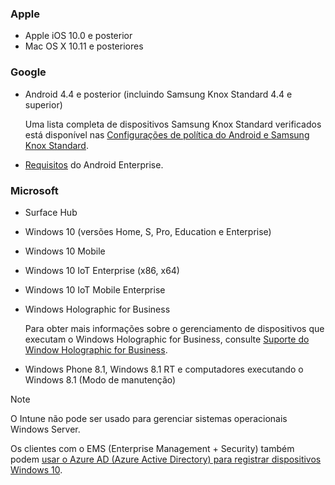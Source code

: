 

### <a name="apple"></a>Apple
- Apple iOS 10.0 e posterior
- Mac OS X 10.11 e posteriores

### <a name="google"></a>Google
- Android 4.4 e posterior (incluindo Samsung Knox Standard 4.4 e superior)

  Uma lista completa de dispositivos Samsung Knox Standard verificados está disponível nas [Configurações de política do Android e Samsung Knox Standard](/intune/supported-devices-browsers#supported-samsung-knox-standard-devices).


- [Requisitos](https://support.google.com/work/android/answer/6174145?hl=en) do Android Enterprise.

### <a name="microsoft"></a>Microsoft

- Surface Hub
- Windows 10 (versões Home, S, Pro, Education e Enterprise)
- Windows 10 Mobile
- Windows 10 IoT Enterprise (x86, x64)
- Windows 10 IoT Mobile Enterprise
- Windows Holographic for Business

  Para obter mais informações sobre o gerenciamento de dispositivos que executam o Windows Holographic for Business, consulte [Suporte do Window Holographic for Business](../windows-holographic-for-business.md).

- Windows Phone 8.1, Windows 8.1 RT e computadores executando o Windows 8.1 (Modo de manutenção)

> [!NOTE]
> O Intune não pode ser usado para gerenciar sistemas operacionais Windows Server.

Os clientes com o EMS (Enterprise Management + Security) também podem [usar o Azure AD (Azure Active Directory) para registrar dispositivos Windows 10](/intune-classic/deploy-use/set-up-windows-device-management-with-microsoft-intune#azure-active-directory-enrollment).


